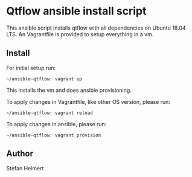 
# Qtflow ansible install script

This ansible script installs qtflow with all dependencies on Ubuntu 18.04 LTS. An Vagrantfile is provided to setup everything in a vm.

## Install

For initial setup run:

```
~/ansible-qtflow: vagrant up
```

This installs the vm and does ansible provisioning.

To apply changes in Vagrantfile, like other OS version, please run:

```
~/ansible-qtflow: vagrant reload
```

To apply changes in ansible, please run:

```
~/ansible-qtflow: vagrant provision
```

## Author

Stefan Helmert

